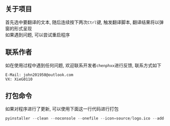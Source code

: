 ## 关于项目

首先选中要翻译的文本, 随后连续按下两次`Ctrl`键, 触发翻译脚本, 翻译结果将以弹窗的形式呈现
<br>如果遇到问题, 可以尝试重启程序

## 联系作者

如在使用过程中遇到任何问题, 欢迎联系开发者`chenphxx`进行反馈, 联系方式如下

```
E-Mail: john201950@outlook.com
VX: XieG0110
```

## 打包命令

如果对程序进行了更新, 可以使用下面这一行代码进行打包 

```python
pyinstaller --clean --noconsole --onefile --icon=source/logo.ico --add-data "source/logo.ico;source" --name "划词翻译" main.py
```
